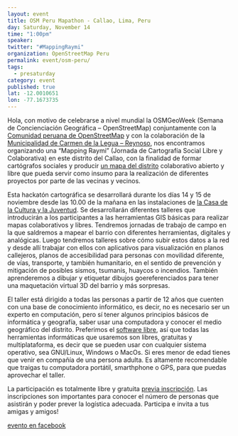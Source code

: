 ```yaml
---
layout: event
title: OSM Peru Mapathon - Callao, Lima, Peru
day: Saturday, November 14
time: "1:00pm"
speaker:  
twitter: "#MappingRaymi"
organization: OpenStreetMap Peru
permalink: event/osm-peru/
tags: 
  - presaturday
category: event
published: true
lat: -12.0010651
lon: -77.1673735
---
```

Hola, con motivo de celebrarse a nivel mundial la OSMGeoWeek (Semana de Concienciación Geográfica – OpenStreetMap) conjuntamente con la [Comunidad peruana de OpenStreetMap](http://wiki.openstreetmap.org/wiki/WikiProject_Peru) y con la colaboración de la [Municipalidad de Carmen de la Legua – Reynoso](http://municarmendelalegua.gob.pe/), nos encontramos organizando una “Mapping Raymi” (Jornada de Cartografía Social Libre y Colaborativa) en este distrito del Callao, con la finalidad de formar cartógrafos sociales y producir [un mapa del distrito](http://www.openstreetmap.org/#map=16/-12.0425/-77.0893) colaborativo abierto y libre que pueda servir como insumo para la realización de diferentes proyectos por parte de las vecinas y vecinos.

Esta hackatón cartográfica se desarrollará durante los días 14 y 15 de noviembre desde las 10.00 de la mañana en las instalaciones de [la Casa de la Cultura y la Juventud](http://www.openstreetmap.org/?mlat=-12.0401&mlon=-77.0966#map=16/-12.0401/-77.0966). Se desarrollarán diferentes talleres que introducirán a los participantes a las herramientas GIS básicas para realizar mapas colaborativos y libres. Tendremos jornadas de trabajo de campo en la que saldremos a mapear el barrio con diferentes herramientas, digitales y analógicas. Luego tendremos talleres sobre cómo subir estos datos a la red y desde allí trabajar con ellos con aplicativos para visualización en planos callejeros, planos de accesibilidad para personas con movilidad diferente, de vías, transporte, y también humanitario, en el sentido de prevención y mitigación de posibles sismos, tsumanis, huaycos o incendios. También aprenderemos a dibujar y etiquetar dibujos goereferenciados para tener una maquetación virtual 3D del barrio y más sorpresas.

El taller está dirigido a todas las personas a partir de 12 años que cuenten con una base de conocimiento informático, es decir, no es necesario ser un experto en computación, pero sí tener algunos principios básicos de informática y geografía, saber usar una computadora y conocer el medio geográfico del distrito. Preferimos el [software libre](https://es.wikipedia.org/wiki/Software_libre), así que todas las herramientas informáticas que usaremos son libres, gratuitas y multiplataforma, es decir que se pueden usar con cualquier sistema operativo, sea GNU/Linux, Windows o MacOs. Si eres menor de edad tienes que venir en compañía de una persona adulta. Es altamente recomendable que traigas tu computadora portátil, smarthphone o GPS, para que puedas aprovechar el taller.

La participación es totalmente libre y gratuita [previa inscripción](http://goo.gl/forms/g8o98EGdM2). Las inscripciones son importantes para conocer el número de personas que asistirán y poder prever la logística adecuada. Participa e invita a tus amigas y amigos!

[evento en facebook](https://www.facebook.com/events/1516717678646677/)
